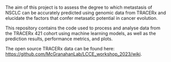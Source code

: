 The aim of this project is to assess the degree to which metastasis of NSCLC can be accurately predicted using genomic data from TRACERx
and elucidate the factors that confer metasatic potential in cancer evolution.

This repository contains the code used to process and analyse data from the TRACERx 421 cohort using machine learning models, as well as 
the prediction results, performance metrics, and plots. 

The open source TRACERx data can be found here: https://github.com/McGranahanLab/LCCE_workshop_2023/wiki.
